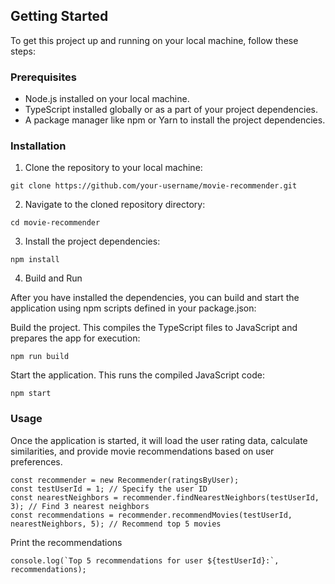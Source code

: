 ## Getting Started

To get this project up and running on your local machine, follow these steps:

### Prerequisites

- Node.js installed on your local machine.
- TypeScript installed globally or as a part of your project dependencies.
- A package manager like npm or Yarn to install the project dependencies.

### Installation
1. Clone the repository to your local machine:

```
git clone https://github.com/your-username/movie-recommender.git
```
2. Navigate to the cloned repository directory:
```
cd movie-recommender 
```
    

3. Install the project dependencies:

```
npm install
```

4. Build and Run

After you have installed the dependencies, you can build and start the application using npm scripts defined in your package.json:

Build the project. This compiles the TypeScript files to JavaScript and prepares the app for execution:

```
npm run build
```

Start the application. This runs the compiled JavaScript code:
```
npm start
```
### Usage

Once the application is started, it will load the user rating data, calculate similarities, and provide movie recommendations based on user preferences.
```
const recommender = new Recommender(ratingsByUser);
const testUserId = 1; // Specify the user ID
const nearestNeighbors = recommender.findNearestNeighbors(testUserId, 3); // Find 3 nearest neighbors
const recommendations = recommender.recommendMovies(testUserId, nearestNeighbors, 5); // Recommend top 5 movies
```
Print the recommendations
```
console.log(`Top 5 recommendations for user ${testUserId}:`, recommendations);
```
